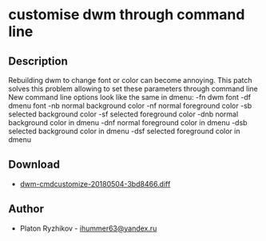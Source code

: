 customise dwm through command line
==================================

Description
-----------

Rebuilding dwm to change font or color can become annoying. This patch solves this problem allowing to set these parameters through command line
New command line options look like the same in dmenu:
-fn dwm font
-df dmenu font
-nb normal background color
-nf normal foreground color
-sb selected background color
-sf selected foreground color
-dnb normal background color in dmenu
-dnf normal foreground color in dmenu
-dsb selected background color in dmenu
-dsf selected foreground color in dmenu

Download
--------

* [dwm-cmdcustomize-20180504-3bd8466.diff](dwm-cmdcustomize-20180504-3bd8466.diff)

Author
------

* Platon Ryzhikov - <ihummer63@yandex.ru>
